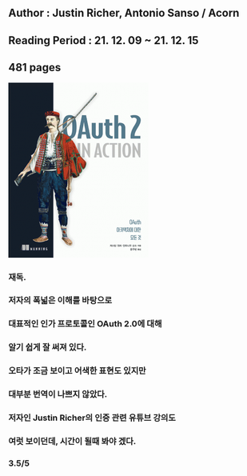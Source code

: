 ## Author : Justin Richer, Antonio Sanso  / Acorn

## Reading Period : 21. 12. 09 ~ 21. 12. 15

## 481 pages

![Smithsonian Image](../../public/images/books-images/OauthInAction.png)

### 재독.

### 저자의 폭넓은 이해를 바탕으로

### 대표적인 인가 프로토콜인 OAuth 2.0에 대해

### 알기 쉽게 잘 써져 있다.

### 오타가 조금 보이고 어색한 표현도 있지만 

### 대부분 번역이 나쁘지 않았다.

### 저자인 Justin Richer의 인증 관련 유튜브 강의도

### 여럿 보이던데, 시간이 될때 봐야 겠다.

### 3.5/5
